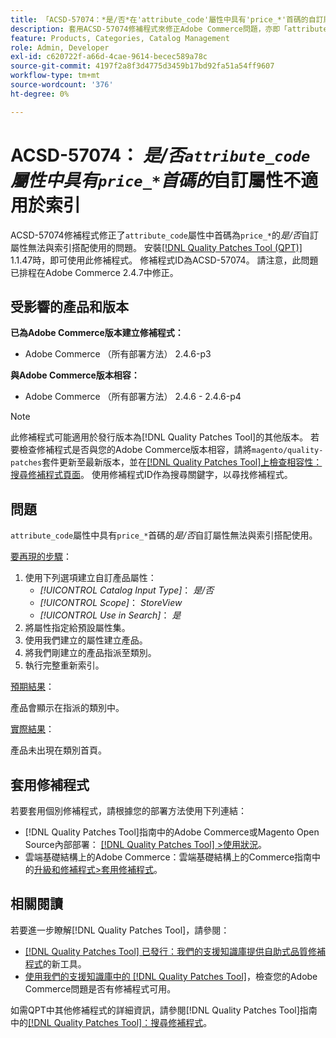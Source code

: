```yaml
---
title: 「ACSD-57074：*是/否*在'attribute_code'屬性中具有'price_*'首碼的自訂屬性不適用於索引」
description: 套用ACSD-57074修補程式來修正Adobe Commerce問題，亦即「attribute_code」屬性中首碼為「price_*」的*Yes/No*自訂屬性無法與索引搭配運作。
feature: Products, Categories, Catalog Management
role: Admin, Developer
exl-id: c620722f-a66d-4cae-9614-becec589a78c
source-git-commit: 4197f2a8f3d4775d3459b17bd92fa51a54ff9607
workflow-type: tm+mt
source-wordcount: '376'
ht-degree: 0%

---
```


# ACSD-57074： *是/否`attribute_code`屬性中具有`price_*`首碼的*&#x200B;自訂屬性不適用於索引

ACSD-57074修補程式修正了`attribute_code`屬性中首碼為`price_*`的&#x200B;*是/否*&#x200B;自訂屬性無法與索引搭配使用的問題。 安裝[[!DNL Quality Patches Tool (QPT)]](/help/announcements/adobe-commerce-announcements/magento-quality-patches-released-new-tool-to-self-serve-quality-patches.md) 1.1.47時，即可使用此修補程式。 修補程式ID為ACSD-57074。 請注意，此問題已排程在Adobe Commerce 2.4.7中修正。

## 受影響的產品和版本

**已為Adobe Commerce版本建立修補程式：**

* Adobe Commerce （所有部署方法） 2.4.6-p3

**與Adobe Commerce版本相容：**

* Adobe Commerce （所有部署方法） 2.4.6 - 2.4.6-p4

>[!NOTE]
>
>此修補程式可能適用於發行版本為[!DNL Quality Patches Tool]的其他版本。 若要檢查修補程式是否與您的Adobe Commerce版本相容，請將`magento/quality-patches`套件更新至最新版本，並在[[!DNL Quality Patches Tool]上檢查相容性：搜尋修補程式頁面](https://experienceleague.adobe.com/tools/commerce-quality-patches/index.html)。 使用修補程式ID作為搜尋關鍵字，以尋找修補程式。

## 問題

`attribute_code`屬性中具有`price_*`首碼的&#x200B;*是/否*&#x200B;自訂屬性無法與索引搭配使用。

<u>要再現的步驟</u>：

1. 使用下列選項建立自訂產品屬性：
   * *[!UICONTROL Catalog Input Type]*： *是/否*
   * *[!UICONTROL Scope]*： *StoreView*
   * *[!UICONTROL Use in Search]*： *是*
1. 將屬性指定給預設屬性集。
1. 使用我們建立的屬性建立產品。
1. 將我們剛建立的產品指派至類別。
1. 執行完整重新索引。

<u>預期結果</u>：

產品會顯示在指派的類別中。

<u>實際結果</u>：

產品未出現在類別首頁。

## 套用修補程式

若要套用個別修補程式，請根據您的部署方法使用下列連結：

* [!DNL Quality Patches Tool]指南中的Adobe Commerce或Magento Open Source內部部署： [[!DNL Quality Patches Tool] >使用狀況](https://experienceleague.adobe.com/docs/commerce-operations/tools/quality-patches-tool/usage.html)。
* 雲端基礎結構上的Adobe Commerce：雲端基礎結構上的Commerce指南中的[升級和修補程式>套用修補程式](https://experienceleague.adobe.com/docs/commerce-cloud-service/user-guide/develop/upgrade/apply-patches.html)。

## 相關閱讀

若要進一步瞭解[!DNL Quality Patches Tool]，請參閱：

* [[!DNL Quality Patches Tool] 已發行：我們的支援知識庫提供自助式品質修補程式](/help/announcements/adobe-commerce-announcements/magento-quality-patches-released-new-tool-to-self-serve-quality-patches.md)的新工具。
* [使用我們的支援知識庫中的 [!DNL Quality Patches Tool]](/help/support-tools/patches-available-in-qpt-tool/check-patch-for-magento-issue-with-magento-quality-patches.md)，檢查您的Adobe Commerce問題是否有修補程式可用。

如需QPT中其他修補程式的詳細資訊，請參閱[!DNL Quality Patches Tool]指南中的[[!DNL Quality Patches Tool]：搜尋修補程式](https://experienceleague.adobe.com/tools/commerce-quality-patches/index.html)。
